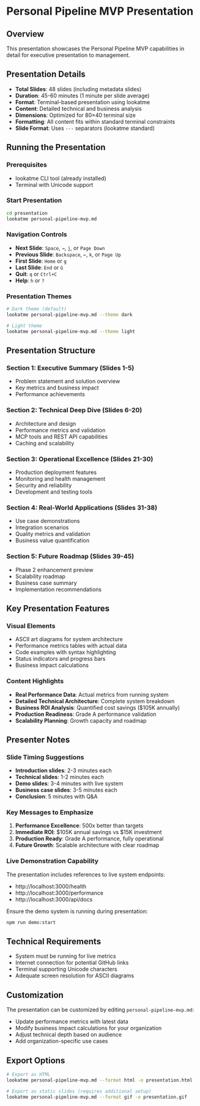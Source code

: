 # Personal Pipeline MVP Presentation

## Overview
This presentation showcases the Personal Pipeline MVP capabilities in detail for executive presentation to management.

## Presentation Details
- **Total Slides**: 48 slides (including metadata slides)
- **Duration**: 45-60 minutes (1 minute per slide average)
- **Format**: Terminal-based presentation using lookatme
- **Content**: Detailed technical and business analysis
- **Dimensions**: Optimized for 80×40 terminal size
- **Formatting**: All content fits within standard terminal constraints
- **Slide Format**: Uses `---` separators (lookatme standard)

## Running the Presentation

### Prerequisites
- lookatme CLI tool (already installed)
- Terminal with Unicode support

### Start Presentation
```bash
cd presentation
lookatme personal-pipeline-mvp.md
```

### Navigation Controls
- **Next Slide**: `Space`, `→`, `j`, or `Page Down`
- **Previous Slide**: `Backspace`, `←`, `k`, or `Page Up`
- **First Slide**: `Home` or `g`
- **Last Slide**: `End` or `G`
- **Quit**: `q` or `Ctrl+C`
- **Help**: `h` or `?`

### Presentation Themes
```bash
# Dark theme (default)
lookatme personal-pipeline-mvp.md --theme dark

# Light theme
lookatme personal-pipeline-mvp.md --theme light
```

## Presentation Structure

### Section 1: Executive Summary (Slides 1-5)
- Problem statement and solution overview
- Key metrics and business impact
- Performance achievements

### Section 2: Technical Deep Dive (Slides 6-20)
- Architecture and design
- Performance metrics and validation
- MCP tools and REST API capabilities
- Caching and scalability

### Section 3: Operational Excellence (Slides 21-30)
- Production deployment features
- Monitoring and health management
- Security and reliability
- Development and testing tools

### Section 4: Real-World Applications (Slides 31-38)
- Use case demonstrations
- Integration scenarios
- Quality metrics and validation
- Business value quantification

### Section 5: Future Roadmap (Slides 39-45)
- Phase 2 enhancement preview
- Scalability roadmap
- Business case summary
- Implementation recommendations

## Key Presentation Features

### Visual Elements
- ASCII art diagrams for system architecture
- Performance metrics tables with actual data
- Code examples with syntax highlighting
- Status indicators and progress bars
- Business impact calculations

### Content Highlights
- **Real Performance Data**: Actual metrics from running system
- **Detailed Technical Architecture**: Complete system breakdown
- **Business ROI Analysis**: Quantified cost savings ($105K annually)
- **Production Readiness**: Grade A performance validation
- **Scalability Planning**: Growth capacity and roadmap

## Presenter Notes

### Slide Timing Suggestions
- **Introduction slides**: 2-3 minutes each
- **Technical slides**: 1-2 minutes each
- **Demo slides**: 3-4 minutes with live system
- **Business case slides**: 3-5 minutes each
- **Conclusion**: 5 minutes with Q&A

### Key Messages to Emphasize
1. **Performance Excellence**: 500x better than targets
2. **Immediate ROI**: $105K annual savings vs $15K investment
3. **Production Ready**: Grade A performance, fully operational
4. **Future Growth**: Scalable architecture with clear roadmap

### Live Demonstration Capability
The presentation includes references to live system endpoints:
- http://localhost:3000/health
- http://localhost:3000/performance  
- http://localhost:3000/api/docs

Ensure the demo system is running during presentation:
```bash
npm run demo:start
```

## Technical Requirements
- System must be running for live metrics
- Internet connection for potential GitHub links
- Terminal supporting Unicode characters
- Adequate screen resolution for ASCII diagrams

## Customization
The presentation can be customized by editing `personal-pipeline-mvp.md`:
- Update performance metrics with latest data
- Modify business impact calculations for your organization
- Adjust technical depth based on audience
- Add organization-specific use cases

## Export Options
```bash
# Export as HTML
lookatme personal-pipeline-mvp.md --format html -o presentation.html

# Export as static slides (requires additional setup)
lookatme personal-pipeline-mvp.md --format gif -o presentation.gif
```